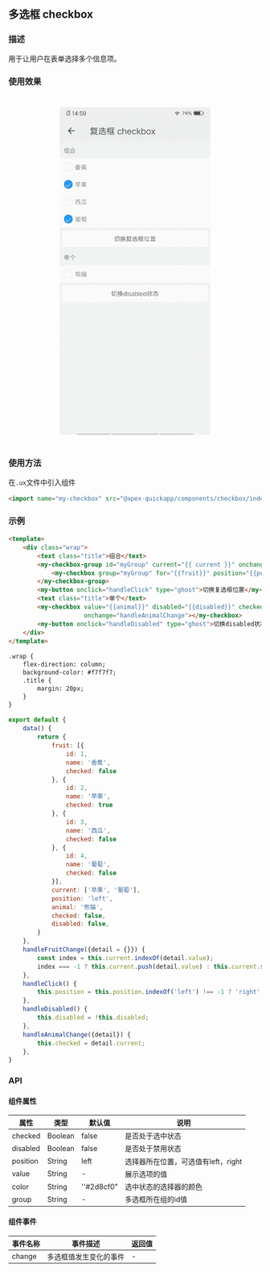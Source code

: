 ## 多选框 checkbox

### 描述

用于让用户在表单选择多个信息项。

### 使用效果

<div style="text-align: center;margin: 40px;"><img src="../assets/checkbox.gif" style="width:300px" /></div>

### 使用方法

在`.ux`文件中引入组件

```html
<import name="my-checkbox" src="@apex-quickapp/components/checkbox/index"></import>
```

### 示例

```html
<template>
    <div class="wrap">
        <text class="title">组合</text>
        <my-checkbox-group id="myGroup" current="{{ current }}" onchange="handleFruitChange">
            <my-checkbox group="myGroup" for="{{fruit}}" position="{{position}}" value="{{$item.name}}"></my-checkbox>
        </my-checkbox-group>
        <my-button onclick="handleClick" type="ghost">切换复选框位置</my-button>
        <text class="title">单个</text>
        <my-checkbox value="{{animal}}" disabled="{{disabled}}" checked="{{checked}}"
                     onchange="handleAnimalChange"></my-checkbox>
        <my-button onclick="handleDisabled" type="ghost">切换disabled状态</my-button>
    </div>
</template>
```

```less
.wrap {
    flex-direction: column;
    background-color: #f7f7f7;
    .title {
        margin: 20px;
    }
}
```

```javascript
export default {
    data() {
        return {
            fruit: [{
                id: 1,
                name: '香蕉',
                checked: false
            }, {
                id: 2,
                name: '苹果',
                checked: true
            }, {
                id: 3,
                name: '西瓜',
                checked: false
            }, {
                id: 4,
                name: '葡萄',
                checked: false
            }],
            current: ['苹果', '葡萄'],
            position: 'left',
            animal: '熊猫',
            checked: false,
            disabled: false,
        }
    },
    handleFruitChange({detail = {}}) {
        const index = this.current.indexOf(detail.value);
        index === -1 ? this.current.push(detail.value) : this.current.splice(index, 1);
    },
    handleClick() {
        this.position = this.position.indexOf('left') !== -1 ? 'right' : 'left';
    },
    handleDisabled() {
        this.disabled = !this.disabled;
    },
    handleAnimalChange({detail}) {
        this.checked = detail.current;
    },
}
```

### API

#### 组件属性

| 属性     | 类型    | 默认值     | 说明                                |
| -------- | ------- | ---------- | ----------------------------------- |
| checked  | Boolean | false      | 是否处于选中状态                    |
| disabled | Boolean | false      | 是否处于禁用状态                    |
| position | String  | left       | 选择器所在位置，可选值有left，right |
| value    | String  | -          | 展示选项的值                        |
| color    | String  | ''#2d8cf0" | 选中状态的选择器的颜色              |
| group    | String  | -          | 多选框所在组的id值                  |

#### 组件事件

| 事件名称 | 事件描述               | 返回值 |
| -------- | ---------------------- | ------ |
| change   | 多选框值发生变化的事件 | -      |
